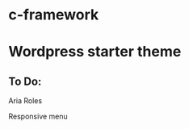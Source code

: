 # c-framework
<h1>Wordpress starter theme</h1>

<h2>To Do:</h2>

<p>Aria Roles</p>
<p>Responsive menu</p>
